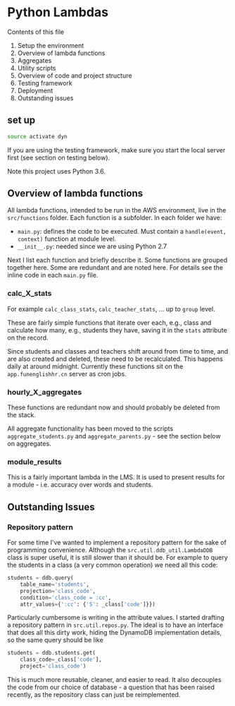 # Python Lambdas

Contents of this file

1. Setup the environment
2. Overview of lambda functions
3. Aggregates
4. Utility scripts
5. Overview of code and project structure
6. Testing framework
7. Deployment
8. Outstanding issues

## set up
```bash
source activate dyn
```

If you are using the testing framework, make sure you start the local server
first (see section on testing below).

Note this project uses Python 3.6.

## Overview of lambda functions

All lambda functions, intended to be run in the AWS environment, live in the
`src/functions` folder. Each function is a subfolder. In each folder we have:
- `main.py`: defines the code to be executed. Must contain a 
  `handle(event, context)` function at module level.
- `__init__.py`: needed since we are using Python 2.7

Next I list each function and briefly describe it. Some functions are
grouped together here. Some are redundant and are noted here. For details see
the inline code in each `main.py` file.

### calc_X_stats

For example `calc_class_stats`, `calc_teacher_stats`, ... up to `group` level.

These are fairly simple functions that iterate over each, e.g., class and 
calculate how many, e.g., students they have, saving it in the `stats` 
attribute on the record.

Since students and classes and teachers shift around from time to time, and are
also created and deleted, these need to be recalculated. This happens daily at
around midnight. Currently these functions sit on the `app.funenglishhr.cn` 
server as cron jobs. 

### hourly_X_aggregates

These functions are redundant now and should probably be deleted from the stack.

All aggregate functionality has been moved to the scripts 
`aggregate_students.py` and `aggregate_parents.py` - see the section below on
aggregates.

### module_results

This is a fairly important lambda in the LMS. It is used to present results
for a module - i.e. accuracy over words and students.






## Outstanding Issues

### Repository pattern

For some time I've wanted to implement a repository pattern for the sake of 
programming convenience. Although the `src.util.ddb_util.LambdaDDB` class is
super useful, it is still slower than it should be. For example to query the
students in a class (a very common operation) we need all this code:

```python
students = ddb.query(
    table_name='students',
    projection='class_code',
    condition='class_code = :cc',
    attr_values={':cc': {'S': _class['code']}})
``` 

Particularly cumbersome is writing in the attribute values. I started drafting
a repository pattern in `src.util.repos.py`. The ideal is to have an interface
that does all this dirty work, hiding the DynamoDB implementation details, so
the same query should be like

```python
students = ddb.students.get(
    class_code=_class['code'], 
    project='class_code')
```

This is much more reusable, cleaner, and easier to read. It also decouples the
code from our choice of database - a question that has been raised recently,
as the repository class can just be reimplemented.





